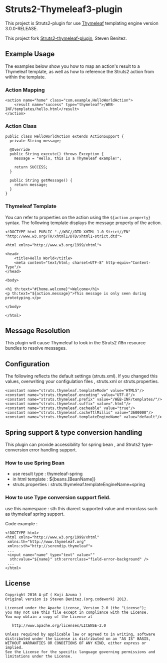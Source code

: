 # Struts2-Thymeleaf3-plugin

This project is Struts2-plugin for use [Thymeleaf](http://www.thymeleaf.org) templating engine version 3.0.0-RELEASE.

This project fork [Struts2-thymeleaf-plugin](https://github.com/codework/struts2-thymeleaf-plugin), Steven Benitez.

## Example Usage

The examples below show you how to map an action's result to a Thymeleaf
template, as well as how to reference the Struts2 action from within the template.

### Action Mapping

    <action name="home" class="com.example.HelloWorldAction">
        <result name="success" type="thymeleaf">/WEB-INF/templates/hello.html</result>
    </action>

### Action Class

    public class HelloWorldAction extends ActionSupport {
      private String message;

      @Override
      public String execute() throws Exception {
        message = "Hello, this is a Thymeleaf example!";

        return SUCCESS;
      }

      public String getMessage() {
        return message;
      }
    }

### Thymeleaf Template

You can refer to properties on the action using the `${action.property}` syntax.
The following template displays the message property of the action.

    <!DOCTYPE html PUBLIC "-//W3C//DTD XHTML 1.0 Strict//EN" "http://www.w3.org/TR/xhtml1/DTD/xhtml1-strict.dtd">

    <html xmlns="http://www.w3.org/1999/xhtml">

    <head>
        <title>Hello World</title>
        <meta content="text/html; charset=UTF-8" http-equiv="Content-Type"/>
    </head>

    <body>

    <h1 th:text="#{home.welcome}">Welcome</h1>
    <p th:text="${action.message}">This message is only seen during prototyping.</p>

    </body>

    </html>

## Message Resolution

This plugin will cause Thymeleaf to look in the Struts2 i18n resource bundles
to resolve messages.

## Configuration

The following reflects the default settings (struts.xml). 
If you changed this values, overwriting your configulation files , struts.xml or struts.properties. 

    <constant name="struts.thymeleaf.templateMode" value="HTML5"/>
    <constant name="struts.thymeleaf.encoding" value="UTF-8"/>
    <constant name="struts.thymeleaf.prefix" value="/WEB-INF/templates/"/>
    <constant name="struts.thymeleaf.suffix" value=".html"/>
    <constant name="struts.thymeleaf.cacheable" value="true"/>
    <constant name="struts.thymeleaf.cacheTtlMillis" value="3600000"/>
    <constant name="struts.thymeleaf.templateEngineName" value="default"/>

## Spring support & type conversion handling

This plugin can provide accessibility for spring bean , and Struts2 type-conversion error handling support.

### How to use Spring Bean

* use result type : thymeleaf-spring
* in html template : ${beans.[BeanName]}
* struts.properties : struts.thymeleaf.templateEngineName=spring

### How to use Type conversion support field.

use this namespace : sth
this diarect supported value and errorclass such as thymeleaf spring support.

Code example :

    <!DOCTYPE html>
    <html xmlns="http://www.w3.org/1999/xhtml"
     xmlns:th="http://www.thymeleaf.org"
     xmlns:sth="http://serendip.thymeleaf">
     ...
     <input name="name" type="text" value=""
      sth:value="${name}" sth:errorclass="field-error-background" />
     ...
    </html>

## License

    Copyright 2016 A-pZ ( Koji Azuma )
    Original version is Steven Benitez.(org.codework) 2013.

    Licensed under the Apache License, Version 2.0 (the "License");
    you may not use this file except in compliance with the License.
    You may obtain a copy of the License at

       http://www.apache.org/licenses/LICENSE-2.0

    Unless required by applicable law or agreed to in writing, software
    distributed under the License is distributed on an "AS IS" BASIS,
    WITHOUT WARRANTIES OR CONDITIONS OF ANY KIND, either express or implied.
    See the License for the specific language governing permissions and
    limitations under the License.
